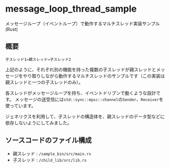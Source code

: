 # message_loop_thread_sample
メッセージループ（イベントループ）で動作するマルチスレッド実装サンプル(Rust)

## 概要
```
子スレッド1⇔親スレッド⇔子スレッド2
```
上記のように、それぞれ別の機能を持った複数の子スレッドが親スレッドとメッセージをやり取りしながら動作するマルチスレッドのサンプルです（この実装は親スレッドと一つの子スレッドのみ）。

各スレッドがメッセージループを持ち、イベントドリブンで動くような設計です。
メッセージの送受信には`std::sync::mpsc::channel`の`Sender`、`Receiver`を使っています。

ジェネリクスを利用して、子スレッドの構造体を、親スレッドのデータ型などに依存しないようにしてみました。

## ソースコードのファイル構成
* 親スレッド : `/sample_bin/src/main.rs`
* 子スレッド : `/child_lib/src/lib.rs`
